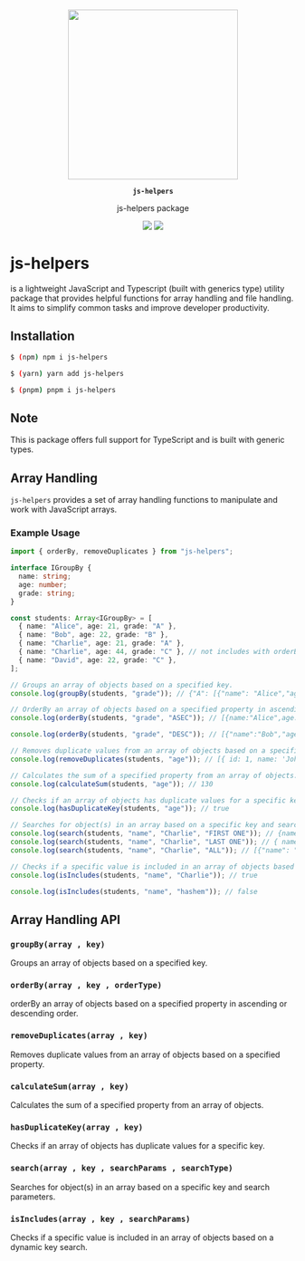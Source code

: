<p align="center"><br><img src="https://www.thinslices.com/hubfs/Blog-images/Typescript-06.jpg" width="300" height="300" /></p>
<p align="center"><strong><code>js-helpers</code></strong></p>
<p align="center">
js-helpers package
</p>

<p align="center">
  <img src="https://img.shields.io/maintenance/yes/2023?style=flat-square" />
  <a href="https://www.npmjs.com/package/js-helpeers"><img src="https://img.shields.io/npm/l/js-helpeers?style=flat-square" /></a>
</p>

# js-helpers

is a lightweight JavaScript and Typescript (built with generics type) utility package that provides helpful functions for array handling and file handling. It aims to simplify common tasks and improve developer productivity.

## Installation

```bash
$ (npm) npm i js-helpers

$ (yarn) yarn add js-helpers

$ (pnpm) pnpm i js-helpers
```

## Note

This is package offers full support for TypeScript and is built with generic types.

## Array Handling

`js-helpers` provides a set of array handling functions to manipulate and work with JavaScript arrays.

### Example Usage

```typescript
import { orderBy, removeDuplicates } from "js-helpers";

interface IGroupBy {
  name: string;
  age: number;
  grade: string;
}

const students: Array<IGroupBy> = [
  { name: "Alice", age: 21, grade: "A" },
  { name: "Bob", age: 22, grade: "B" },
  { name: "Charlie", age: 21, grade: "A" },
  { name: "Charlie", age: 44, grade: "C" }, // not includes with orderBy and groupBy example
  { name: "David", age: 22, grade: "C" },
];

// Groups an array of objects based on a specified key.
console.log(groupBy(students, "grade")); // {"A": [{"name": "Alice","age": 21,"grade": "A"},{"name": "Charlie","age": 21,"grade": "A"}],"B": [{"name": "Bob","age": 22,"grade": "B"}], "C": [{"name": "David","age": 22,"grade": "C"}]}

// OrderBy an array of objects based on a specified property in ascending or descending order.
console.log(orderBy(students, "grade", "ASEC")); // [{name:"Alice",age:21,grade:"A"},{name:"Charlie",age:21,grade:"A"},{name:"Bob",age:22,grade:"B"},{name:"David",age:22,grade:"C"}]

console.log(orderBy(students, "grade", "DESC")); // [{"name":"Bob","age":22,"grade":"B"},{"name":"David","age":22,"grade":"C"},{"name":"Alice","age":21,"grade":"A"},{"name":"Charlie","age":21,"grade":"A"}]

// Removes duplicate values from an array of objects based on a specified property.
console.log(removeDuplicates(students, "age")); // [{ id: 1, name: 'John' }, { id: 2, name: 'Jane' }, { id: 3, name: 'Bob' }]

// Calculates the sum of a specified property from an array of objects.
console.log(calculateSum(students, "age")); // 130

// Checks if an array of objects has duplicate values for a specific key.
console.log(hasDuplicateKey(students, "age")); // true

// Searches for object(s) in an array based on a specific key and search parameters.
console.log(search(students, "name", "Charlie", "FIRST ONE")); // {name: 'Charlie', age: 21, grade: 'A'}
console.log(search(students, "name", "Charlie", "LAST ONE")); // { name: "Charlie", age: 44, grade: "A" }
console.log(search(students, "name", "Charlie", "ALL")); // [{"name": "Charlie","age": 21,"grade": "A"},{"name": "Charlie","age": 44,"grade": "A"}]

// Checks if a specific value is included in an array of objects based on a dynamic key search.
console.log(isIncludes(students, "name", "Charlie")); // true

console.log(isIncludes(students, "name", "hashem")); // false
```

## Array Handling API

### `groupBy(array , key)`

Groups an array of objects based on a specified key.

### `orderBy(array , key , orderType)`

orderBy an array of objects based on a specified property in ascending or descending order.

### `removeDuplicates(array , key)`

Removes duplicate values from an array of objects based on a specified property.

### `calculateSum(array , key)`

Calculates the sum of a specified property from an array of objects.

### `hasDuplicateKey(array , key)`

Checks if an array of objects has duplicate values for a specific key.

### `search(array , key , searchParams , searchType)`

Searches for object(s) in an array based on a specific key and search parameters.

### `isIncludes(array , key , searchParams)`

Checks if a specific value is included in an array of objects based on a dynamic key search.
